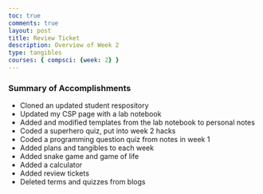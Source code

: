 ```yaml
---
toc: true
comments: true
layout: post
title: Review Ticket
description: Overview of Week 2
type: tangibles
courses: { compsci: {week: 2} }
---
```


### Summary of Accomplishments
- Cloned an updated student respository
- Updated my CSP page with a lab notebook
- Added and modified templates from the lab notebook to personal notes
- Coded a superhero quiz, put into week 2 hacks
- Coded a programming question quiz from notes in week 1
- Added plans and tangibles to each week
- Added snake game and game of life
- Added a calculator
- Added review tickets
- Deleted terms and quizzes from blogs 
